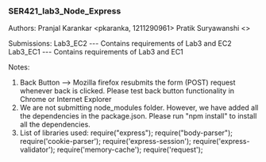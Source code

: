 ### SER421_lab3_Node_Express

Authors: Pranjal Karankar <pkaranka, 1211290961>
         Pratik Suryawanshi <>

Submissions: Lab3_EC2 --- Contains requirements of Lab3 and EC2
             Lab3_EC1 --- Contains requirements of Lab3 and EC1

Notes: 
1. Back Button --> Mozilla firefox resubmits the form (POST) request whenever back is clicked. Please test back button functionality
in Chrome or Internet Explorer
2. We are not submitting node_modules folder. However, we have added all the dependencies in the package.json.
Please run "npm install" to install all the dependencies.
3. List of libraries used:
                            require("express");
                            require("body-parser");
                            require('cookie-parser');
                            require('express-session');
                            require('express-validator');
                            require('memory-cache');
                            require('request');


